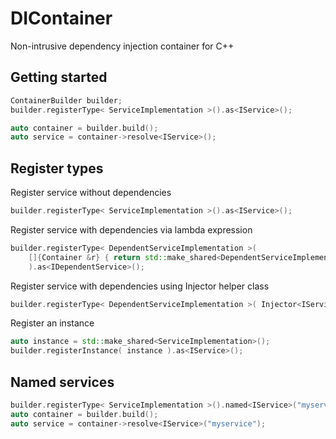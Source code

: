 # DIContainer
Non-intrusive dependency injection container for C++

## Getting started
```cpp
ContainerBuilder builder;
builder.registerType< ServiceImplementation >().as<IService>();

auto container = builder.build();
auto service = container->resolve<IService>();
```

## Register types

Register service without dependencies
```cpp
builder.registerType< ServiceImplementation >().as<IService>();
```

Register service with dependencies via lambda expression
```cpp
builder.registerType< DependentServiceImplementation >( 
    []{Container &r} { return std::make_shared<DependentServiceImplementation>( r.resolve<IService>() ); }
    ).as<IDependentService>();
```

Register service with dependencies using Injector helper class
```cpp
builder.registerType< DependentServiceImplementation >( Injector<IService>() ).as<IDependentService>();
```

Register an instance
```cpp
auto instance = std::make_shared<ServiceImplementation>();
builder.registerInstance( instance ).as<IService>();
```

## Named services
```cpp
builder.registerType< ServiceImplementation >().named<IService>("myservice");
auto container = builder.build();
auto service = container->resolve<IService>("myservice");
```

